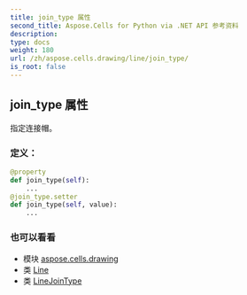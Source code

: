 ```yaml
---
title: join_type 属性
second_title: Aspose.Cells for Python via .NET API 参考资料
description:
type: docs
weight: 180
url: /zh/aspose.cells.drawing/line/join_type/
is_root: false
---
```

## join_type 属性

指定连接帽。
### 定义：
```python
@property
def join_type(self):
    ...
@join_type.setter
def join_type(self, value):
    ...
```

### 也可以看看
* 模块 [aspose.cells.drawing](../../)
* 类 [Line](/cells/python-net/zh/aspose.cells.drawing/line)
* 类 [LineJoinType](/cells/python-net/zh/aspose.cells.drawing/linejointype)

